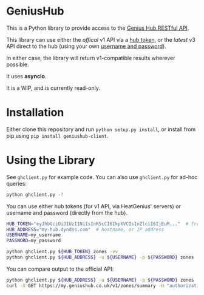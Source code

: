 # GeniusHub
This is a Python library to provide access to the [Genius Hub RESTful API](https://my.geniushub.co.uk/docs).

This library can use either the _offical_ v1 API via a [hub token](https://my.geniushub.co.uk/tokens), or the _latest_ v3 API direct to the hub (using your own [username and password](https://www.geniushub.co.uk/app)).

In either case, the library will return v1-compatible results wherever possible.

It uses **asyncio**.

It is a WIP, and is currently read-only.

# Installation
Either clone this repository and run `python setup.py install`, or install from pip using `pip install geniushub-client`.

# Using the Library
See `ghclient.py` for example code. You can also use `ghclient.py` for ad-hoc queries:
```bash
python ghclient.py -?
```
You can use either hub tokens (for v1 API, via HeatGenius' servers) or username and password (directly from the hub).
```bash
HUB_TOKEN="eyJhbGciOiJIUzI1NiIsInR5cCI6IkpXVCIsInZlciI6IjEuM..."  # from: https://my.geniushub.co.uk/tokens
HUB_ADDRESS="my-hub.dyndns.com"  # hostname, or IP address
USERNAME=my_username
PASSWORD=my_password

python ghclient.py ${HUB_TOKEN} zones -vv
python ghclient.py ${HUB_ADDRESS} -u ${USERNAME} -p ${PASSWORD} zones -v
```

You can compare output to the official API:
```bash
python ghclient.py ${HUB_ADDRESS} -u ${USERNAME} -p ${PASSWORD} zones
curl -X GET https://my.geniushub.co.uk/v1/zones/summary -H "authorization: Bearer ${HUB_TOKEN}"
```
